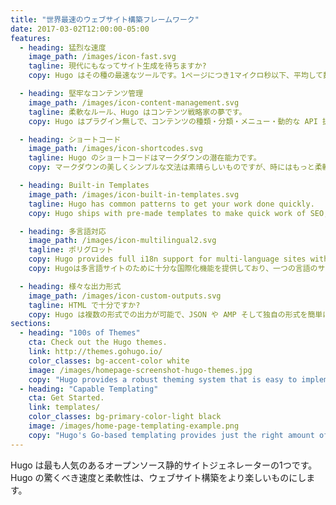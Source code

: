 ```yaml
---
title: "世界最速のウェブサイト構築フレームワーク"
date: 2017-03-02T12:00:00-05:00
features:
  - heading: 猛烈な速度
    image_path: /images/icon-fast.svg
    tagline: 現代にもなってサイト生成を待ちますか?
    copy: Hugo はその種の最速なツールです。1ページにつき1マイクロ秒以下、平均して数秒でサイトを構築します。

  - heading: 堅牢なコンテンツ管理
    image_path: /images/icon-content-management.svg
    tagline: 柔軟なルール、Hugo はコンテンツ戦略家の夢です。
    copy: Hugo はプラグイン無しで、コンテンツの種類・分類・メニュー・動的な API 提供などのすべてに限りなく対応しています。

  - heading: ショートコード
    image_path: /images/icon-shortcodes.svg
    tagline: Hugo のショートコードはマークダウンの潜在能力です。
    copy: マークダウンの美しくシンプルな文法は素晴らしいものですが、時にはもっと柔軟さが欲しくなることもあります。Hugo のショートコードは単純さと柔軟性を両立させることが可能です。

  - heading: Built-in Templates
    image_path: /images/icon-built-in-templates.svg
    tagline: Hugo has common patterns to get your work done quickly.
    copy: Hugo ships with pre-made templates to make quick work of SEO, commenting, analytics and other functions. One line of code, and you're done.

  - heading: 多言語対応
    image_path: /images/icon-multilingual2.svg
    tagline: ポリグロット
    copy: Hugo provides full i18n support for multi-language sites with the same straightforward development experience Hugo users love in single-language sites.
    copy: Hugoは多言語サイトのために十分な国際化機能を提供しており、一つの言語のサイトにおけるシンプルな開発体験と同じものを多言語サイトでも実現できます。

  - heading: 様々な出力形式
    image_path: /images/icon-custom-outputs.svg
    tagline: HTML で十分ですか?
    copy: Hugo は複数の形式での出力が可能で、JSON や AMP そして独自の形式を簡単に作成できます。
sections:
  - heading: "100s of Themes"
    cta: Check out the Hugo themes.
    link: http://themes.gohugo.io/
    color_classes: bg-accent-color white
    image: /images/homepage-screenshot-hugo-themes.jpg
    copy: "Hugo provides a robust theming system that is easy to implement but capable of producing even the most complicated websites."
  - heading: "Capable Templating"
    cta: Get Started.
    link: templates/
    color_classes: bg-primary-color-light black
    image: /images/home-page-templating-example.png
    copy: "Hugo's Go-based templating provides just the right amount of logic to build anything from the simple to complex. If you prefer Jade/Pug-like syntax, you can also use Amber, Ace, or any combination of the three."
---
```


Hugo は最も人気のあるオープンソース静的サイトジェネレーターの1つです。Hugo の驚くべき速度と柔軟性は、ウェブサイト構築をより楽しいものにします。
